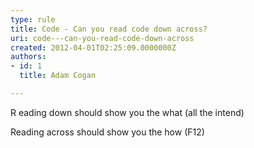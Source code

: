 ```yaml
---
type: rule
title: Code - Can you read code down across?
uri: code---can-you-read-code-down-across
created: 2012-04-01T02:25:09.0000000Z
authors:
- id: 1
  title: Adam Cogan

---
```


 
R eading down should show you the what (all the intend)

Reading across should show you the how (F12)




 
